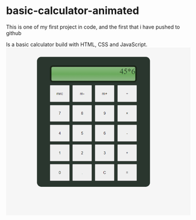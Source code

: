 # basic-calculator-animated

This is one of my first project in code, and the first that i have pushed to github

Is a basic calculator build with HTML, CSS and JavaScript.
![](print.png)
